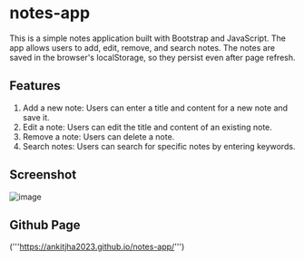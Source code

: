 # notes-app
This is a simple notes application built with Bootstrap and JavaScript. The app allows users to add, edit, remove, and search notes. The notes are saved in the browser's localStorage, so they persist even after page refresh.

## Features

1. Add a new note: Users can enter a title and content for a new note and save it.
2. Edit a note: Users can edit the title and content of an existing note.
3. Remove a note: Users can delete a note.
4. Search notes: Users can search for specific notes by entering keywords.

## Screenshot
![image](https://github.com/ankitjha2023/notes-app/assets/127032700/95009496-a818-44b3-bf95-01d082808dee)


## Github Page
('''https://ankitjha2023.github.io/notes-app/''')
